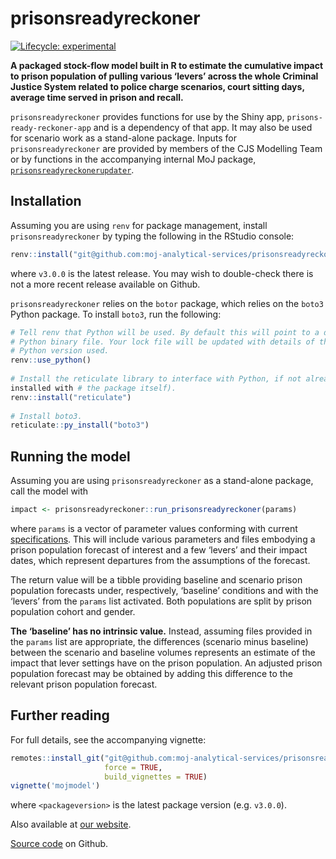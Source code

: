 
<!--

INSTRUCTIONS:

Rendering README
----------------

Render `README.Rmd` regularly, to keep `README.md` up-to-date:

devtools::build_readme()

You could also use GitHub Actions to re-render README.Rmd every time you push.
An example workflow can be found here:
<https://github.com/r-lib/actions/tree/v1/examples>.

You can also embed plots, for example:

#```{r pressure, echo = FALSE}
#plot(pressure)
#```

In that case, commit and push the resulting figure files so they display on
GitHub and CRAN.


Using pkgdown to generate web documentation
-------------------------------------------

Assuming you have installed pkgdown, configure your package (once) to use
pkgdown:
    usethis::use_pkgdown()

Add the address of the website to the url field in the _pkgdown.yml file and
build the site:
    pkgdown::build_site()

Optionally add a reference section to the _pkgdown.yml file and re-compile the
index:
    pkgdown::build_reference_index()

-->

# prisonsreadyreckoner

<!-- badges: start -->

[![Lifecycle:
experimental](https://img.shields.io/badge/lifecycle-experimental-orange.svg)](https://lifecycle.r-lib.org/articles/stages.html#experimental)
<!-- badges: end -->

**A packaged stock-flow model built in R to estimate the cumulative
impact to prison population of pulling various ‘levers’ across the whole
Criminal Justice System related to police charge scenarios, court
sitting days, average time served in prison and recall.**

`prisonsreadyreckoner` provides functions for use by the Shiny app,
`prisons-ready-reckoner-app` and is a dependency of that app. It may
also be used for scenario work as a stand-alone package. Inputs for
`prisonsreadyreckoner` are provided by members of the CJS Modelling Team
or by functions in the accompanying internal MoJ package,
[`prisonsreadyreckonerupdater`](https://github.com/moj-analytical-services/prisonsreadyreckonerupdater).

## Installation

Assuming you are using `renv` for package management, install
`prisonsreadyreckoner` by typing the following in the RStudio console:

``` r
renv::install("git@github.com:moj-analytical-services/prisonsreadyreckoner.git@v3.0.0")
```

where `v3.0.0` is the latest release. You may wish to double-check there
is not a more recent release available on Github.

`prisonsreadyreckoner` relies on the `botor` package, which relies on
the `boto3` Python package. To install `boto3`, run the following:

``` r
# Tell renv that Python will be used. By default this will point to a default
# Python binary file. Your lock file will be updated with details of the
# Python version used.
renv::use_python()
  
# Install the reticulate library to interface with Python, if not already
installed with # the package itself).
renv::install("reticulate")
  
# Install boto3.
reticulate::py_install("boto3")
```

## Running the model

Assuming you are using `prisonsreadyreckoner` as a stand-alone package,
call the model with

``` r
impact <- prisonsreadyreckoner::run_prisonsreadyreckoner(params)
```

where `params` is a vector of parameter values conforming with current
[specifications](https://model-redevelopment-website.apps.alpha.mojanalytics.xyz/packages/r/prisonsreadyreckoner/articles/params.html).
This will include various parameters and files embodying a prison
population forecast of interest and a few ‘levers’ and their impact
dates, which represent departures from the assumptions of the forecast.

The return value will be a tibble providing baseline and scenario prison
population forecasts under, respectively, ‘baseline’ conditions and with
the ‘levers’ from the `params` list activated. Both populations are
split by prison population cohort and gender.

**The ‘baseline’ has no intrinsic value.** Instead, assuming files
provided in the `params` list are appropriate, the differences (scenario
minus baseline) between the scenario and baseline volumes represents an
estimate of the impact that lever settings have on the prison
population. An adjusted prison population forecast may be obtained by
adding this difference to the relevant prison population forecast.

## Further reading

For full details, see the accompanying vignette:

``` r
remotes::install_git("git@github.com:moj-analytical-services/prisonsreadyreckoner.git@<packageversion>",
                     force = TRUE,
                     build_vignettes = TRUE)
vignette('mojmodel')
```

where `<packageversion>` is the latest package version (e.g. `v3.0.0`).

Also available at [our
website](https://model-redevelopment-website.apps.live.cloud-platform.service.justice.gov.uk/).

[Source
code](https://github.com/moj-analytical-services/prisonsreadyreckoner/)
on Github.

